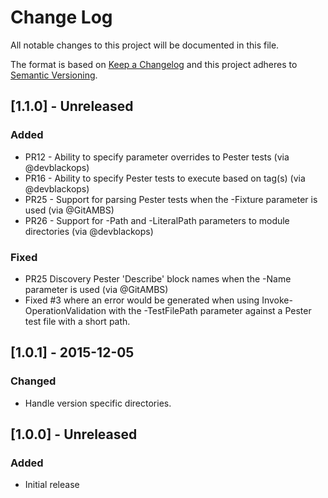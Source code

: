 # Change Log

All notable changes to this project will be documented in this file.

The format is based on [Keep a Changelog](http://keepachangelog.com/)
and this project adheres to [Semantic Versioning](http://semver.org/).

## [1.1.0] - Unreleased

### Added

- PR12 - Ability to specify parameter overrides to Pester tests (via @devblackops)
- PR16 - Ability to specify Pester tests to execute based on tag(s) (via @devblackops)
- PR25 - Support for parsing Pester tests when the -Fixture parameter is used (via @GitAMBS)
- PR26 - Support for -Path and -LiteralPath parameters to module directories (via @devblackops)

### Fixed

- PR25 Discovery Pester 'Describe' block names when the -Name parameter is used (via @GitAMBS)
- Fixed #3 where an error would be generated when using Invoke-OperationValidation with the -TestFilePath parameter
  against a Pester test file with a short path.

## [1.0.1] - 2015-12-05

### Changed

- Handle version specific directories.

## [1.0.0] - Unreleased

### Added

- Initial release
